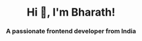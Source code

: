 <h1 align="center">Hi 👋, I'm Bharath!</h1>
<h3 align="center">A passionate frontend developer from India</h3>



